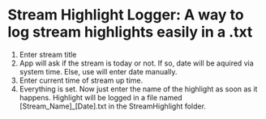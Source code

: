 # Stream Highlight Logger: A way to log stream highlights easily in a .txt
1. Enter stream title
2. App will ask if the stream is today or not. If so, date will be aquired via system time. Else, use will enter date manually.
3. Enter current time of stream up time.
4. Everything is set. Now just enter the name of the highlight as soon as it happens. Highlight will be logged in a file named [Stream_Name]_[Date].txt in the StreamHighlight folder.
